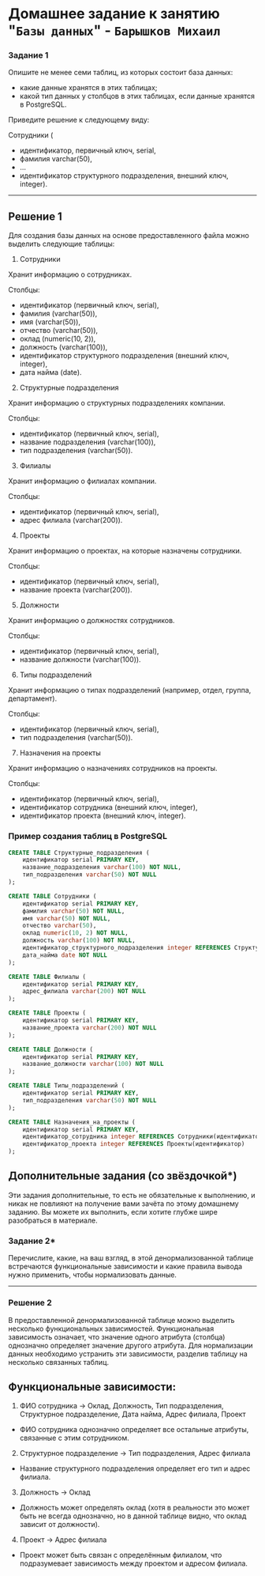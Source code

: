 # Домашнее задание к занятию "`Базы данных`" - `Барышков Михаил`

### Задание 1

Опишите не менее семи таблиц, из которых состоит база данных:

- какие данные хранятся в этих таблицах;
- какой тип данных у столбцов в этих таблицах, если данные хранятся в PostgreSQL.

Приведите решение к следующему виду:

Сотрудники (

- идентификатор, первичный ключ, serial,
- фамилия varchar(50),
- ...
- идентификатор структурного подразделения, внешний ключ, integer).

---

## Решение 1 

Для создания базы данных на основе предоставленного файла можно выделить следующие таблицы:

1. Сотрудники

Хранит информацию о сотрудниках.

 Столбцы:
- идентификатор (первичный ключ, serial),
- фамилия (varchar(50)),
- имя (varchar(50)),
- отчество (varchar(50)),
- оклад (numeric(10, 2)),
- должность (varchar(100)),
- идентификатор структурного подразделения (внешний ключ, integer),
- дата найма (date).

2. Структурные подразделения

Хранит информацию о структурных подразделениях компании.

 Столбцы:
- идентификатор (первичный ключ, serial),
- название подразделения (varchar(100)),
- тип подразделения (varchar(50)).

3. Филиалы

Хранит информацию о филиалах компании.

 Столбцы:
- идентификатор (первичный ключ, serial),
- адрес филиала (varchar(200)).

4. Проекты

Хранит информацию о проектах, на которые назначены сотрудники.

 Столбцы:
- идентификатор (первичный ключ, serial),
- название проекта (varchar(200)).

5. Должности

Хранит информацию о должностях сотрудников.

 Столбцы:
- идентификатор (первичный ключ, serial),
- название должности (varchar(100)).

6. Типы подразделений

Хранит информацию о типах подразделений (например, отдел, группа, департамент).

Столбцы:
- идентификатор (первичный ключ, serial),
- тип подразделения (varchar(50)).

7. Назначения на проекты

Хранит информацию о назначениях сотрудников на проекты.

Столбцы:
- идентификатор (первичный ключ, serial),
- идентификатор сотрудника (внешний ключ, integer),
- идентификатор проекта (внешний ключ, integer).

### Пример создания таблиц в PostgreSQL

```sql script
CREATE TABLE Структурные_подразделения (
    идентификатор serial PRIMARY KEY,
    название_подразделения varchar(100) NOT NULL,
    тип_подразделения varchar(50) NOT NULL
);

CREATE TABLE Сотрудники (
    идентификатор serial PRIMARY KEY,
    фамилия varchar(50) NOT NULL,
    имя varchar(50) NOT NULL,
    отчество varchar(50),
    оклад numeric(10, 2) NOT NULL,
    должность varchar(100) NOT NULL,
    идентификатор_структурного_подразделения integer REFERENCES Структурные_подразделения(идентификатор),
    дата_найма date NOT NULL
);

CREATE TABLE Филиалы (
    идентификатор serial PRIMARY KEY,
    адрес_филиала varchar(200) NOT NULL
);

CREATE TABLE Проекты (
    идентификатор serial PRIMARY KEY,
    название_проекта varchar(200) NOT NULL
);

CREATE TABLE Должности (
    идентификатор serial PRIMARY KEY,
    название_должности varchar(100) NOT NULL
);

CREATE TABLE Типы_подразделений (
    идентификатор serial PRIMARY KEY,
    тип_подразделения varchar(50) NOT NULL
);

CREATE TABLE Назначения_на_проекты (
    идентификатор serial PRIMARY KEY,
    идентификатор_сотрудника integer REFERENCES Сотрудники(идентификатор),
    идентификатор_проекта integer REFERENCES Проекты(идентификатор)
);

```

## Дополнительные задания (со звёздочкой*)
Эти задания дополнительные, то есть не обязательные к выполнению, и никак не повлияют на получение вами зачёта по этому домашнему заданию. Вы можете их выполнить, если хотите глубже шире разобраться в материале.


### Задание 2*

Перечислите, какие, на ваш взгляд, в этой денормализованной таблице встречаются функциональные зависимости и какие правила вывода нужно применить, чтобы нормализовать данные.

---

### Решение 2

В предоставленной денормализованной таблице можно выделить несколько функциональных зависимостей. Функциональная зависимость означает, что значение одного атрибута (столбца) однозначно определяет значение другого атрибута. Для нормализации данных необходимо устранить эти зависимости, разделив таблицу на несколько связанных таблиц.


## Функциональные зависимости:

1. ФИО сотрудника → Оклад, Должность, Тип подразделения, Структурное подразделение, Дата найма, Адрес филиала, Проект

- ФИО сотрудника однозначно определяет все остальные атрибуты, связанные с этим сотрудником.

2. Структурное подразделение → Тип подразделения, Адрес филиала

- Название структурного подразделения определяет его тип и адрес филиала.

3. Должность → Оклад

- Должность может определять оклад (хотя в реальности это может быть не всегда однозначно, но в данной таблице видно, что оклад зависит от должности).

4. Проект → Адрес филиала

- Проект может быть связан с определённым филиалом, что подразумевает зависимость между проектом и адресом филиала.
